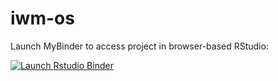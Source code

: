 # iwm-os

Launch MyBinder to access project in browser-based RStudio:
  <!-- badges: start -->
[![Launch Rstudio Binder](http://mybinder.org/badge_logo.svg)](https://mybinder.org/v2/gh/j-5chneider/iwm-os/master?urlpath=rstudio)
<!-- badges: end -->
